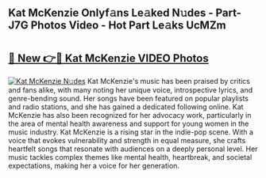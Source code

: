 ## Kat McKenzie Onlyf𝚊ns Le𝚊ked N𝚞des - Part-J7G Photos Video - Hot Part Le𝚊ks UcMZm

# <h2><a href="http://ab28228.deff.icu/?id=Kat+McKenzie">🔗 New 👉🔴 Kat McKenzie VIDEO Photos</a></h2>

[![Kat McKenzie N𝚞des](https://i.imgur.com/rIISA9y.gif)](http://ab28228.deff.icu/?id=Kat+McKenzie)
Kat McKenzie's music has been praised by critics and fans alike, with many noting her unique voice, introspective lyrics, and genre-bending sound. Her songs have been featured on popular playlists and radio stations, and she has gained a dedicated following online. Kat McKenzie has also been recognized for her advocacy work, particularly in the area of mental health awareness and support for young women in the music industry. Kat McKenzie is a rising star in the indie-pop scene. With a voice that evokes vulnerability and strength in equal measure, she crafts heartfelt songs that resonate with audiences on a deeply personal level. Her music tackles complex themes like mental health, heartbreak, and societal expectations, making her a voice for her generation.
